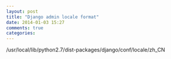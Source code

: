 ```yaml
---
layout: post
title: "Django admin locale format"
date: 2014-01-03 15:27
comments: true
categories: 
---
```

/usr/local/lib/python2.7/dist-packages/django/conf/locale/zh_CN
